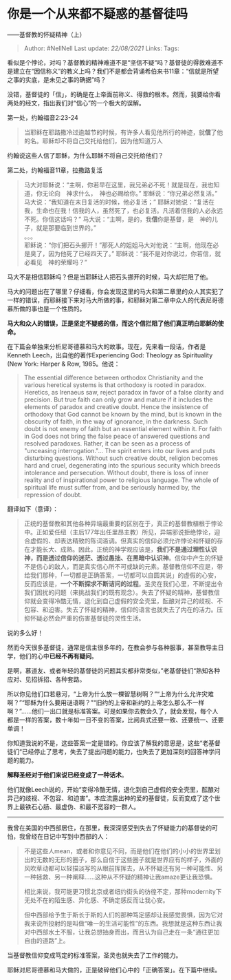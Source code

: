 # 你是一个从来都不疑惑的基督徒吗
——基督教的怀疑精神（上）

> Author: #NellNell 
Last update: *22/08/2021* 
Links:
Tags: 


  

看似是个悖论，对吗？基督教的精神难道不是“坚信不疑“吗？基督徒的得救难道不是建立在“因信称义”的教义上吗？我们不是都会背诵希伯来书11章：“信就是所望之事的实底，是未见之事的确据”吗？

没错，基督徒的「信」，的确是在上帝面前称义、得救的根本。然而，我要给你看两处的经文，指出我们对“信心”的一个极大的误解。

第一处，约翰福音2:23-24

> 当耶稣在耶路撒冷过逾越节的时候，有许多人看见他所行的神迹，就**信**了他的名。耶稣却不将自己交托给他们，因为他知道万人

约翰说这些人信了耶稣，为什么耶稣不将自己交托给他们？

第二处，约翰福音11章，拉撒路复活

> 马大对耶稣说：“主啊，你若早在这里，我兄弟必不死！就是现在，我也知道，你无论向　神求什么，　神也必赐给你。” 耶稣说：“你兄弟必然复活。” 马大说：“我知道在末日复活的时候，他必复活；” 耶稣对她说：“复活在我，生命也在我！信我的人，虽然死了，也必复活。凡活着信我的人必永远不死。你信这话吗？” 马大说：“主啊，是的，我**信**你是基督，是　神的儿子，就是那要临到世界的。”  
> 。。。  
> 耶稣说：“你们把石头挪开！”那死人的姐姐马大对他说：“主啊，他现在必是臭了，因为他死了已经四天了。” 耶稣说：“我不是对你说过，你若信，就必看见　神的荣耀吗？”

马大不是相信耶稣吗？但是当耶稣让人把石头挪开的时候，马大却拦阻了他。

马大的问题出在了哪里？仔细看，你会发现这里的马大和第二章里的众人其实犯了一样的错误，而耶稣接下来对马大所做的事，和耶稣对第二章中众人的代表尼哥德慕所做的事也是一个性质的。

**马大和众人的错误，正是坚定不疑惑的信，而这个信拦阻了他们真正明白耶稣的使命。**

在下篇会单独来分析尼哥德慕和马大的故事。现在，先来看一段话，作者是Kenneth Leech，出自他的著作Experiencing God: Theology as Spirituality (New York: Harper & Row, 1985。他说：

> The essential difference between orthodox Christianity and the various heretical systems is that orthodoxy is rooted in paradox. Heretics, as Irenaeus saw, reject paradox in favor of a false clarity and precision. But true faith can only grow and mature if it includes the elements of paradox and creative doubt. Hence the insistence of orthodoxy that God cannot be known by the mind, but is known in the obscurity of faith, in the way of ignorance, in the darkness. Such doubt is not enemy of faith but an essential element within it. For faith in God does not bring the false peace of answered questions and resolved paradoxes. Rather, it can be seen as a process of "unceasing interrogation."... The spirit enters into our lives and puts disturbing questions. Without such creative doubt, religion becomes hard and cruel, degenerating into the spurious security which breeds intolerance and persecution. Without doubt, there is loss of inner reality and of inspirational power to religious language. The whole of spiritual life must suffer from, and be seriously harmed by, the repression of doubt.

翻译如下（意译）：

> 正统的基督教和其他各种异端最重要的区别在于，真正的基督教植根于悖论中。正如爱任纽（主后177年出任里昂主教）所见，异端邪说拒绝悖论，迎合虚假的、却表达精致的陈词滥调。但真实的信仰必须允许悖论和怀疑的存在才能长大、成熟。因此，正统的神学观应该是，**我们不是通过理性认识神，而是透过信仰的迷茫、透过愚拙、在黑暗中认识神**。信仰中产生的怀疑不是信心的敌人，而是真实信心所不可或缺的元素。基督教信仰不应是，带给我们那种，「一切都是正确答案，一切都可以自圆其说」的虚假的心安，反而应该是，**一个不断探求不断诘问的过程**。圣灵在我们心里，不断提出令我们困扰的问题（来挑战我们的既有观念）。失去了怀疑的精神，基督教信仰就会变得冷酷无情，退化到自己虚假的安全壳里，酝酿对异己的歧视、不包容、和迫害。失去了怀疑的精神，信仰的语言也就失去了内在的活力。压抑怀疑必然会严重的伤害基督徒的灵性生活。

说的多么好！

然而今天很多基督徒，通常是信主很多年的，在教会参与各种服事，甚至教导主日学，他们的心中**已经不再有疑问**。

是啊，慕道友、或者年轻的基督徒的问题其实都非常类似，”老基督徒们“熟知各种应对、见招拆招、各种套路。

所以你见他们口若悬河，“上帝为什么放一棵智慧树啊？”“上帝为什么允许灾难啊？”“耶稣为什么要用谜语啊？”“旧约的上帝和新约的上帝怎么那么不一样啊？”……他们一出口就是标准答案。可是如果你去教会久了，就会发现，每个人都是一样的答案，数十年如一日不变的答案，比阅兵式还要一致、还要统一、还要单调！

你知道我说的不是，这些答案一定是错的。你应该了解我的意思是，这些“老基督徒们“已经停止了思考，失去了提出问题的能力，也失去了更加深刻的回答神学问题的能力。

**解释圣经对于他们来说已经变成了一种话术**。

他们就像Leech说的，开始“变得冷酷无情，退化到自己虚假的安全壳里，酝酿对异己的歧视、不包容、和迫害”。本应流露出神的爱的基督徒，反而变成了这个世界上最铁石心肠、最虚伪、和最不宽容的一群人。

---

我曾在美国的中西部居住，在那里，我深深感受到失去了怀疑能力的基督徒的可怕，我曾经在日记中写到中西部的人：

> 不是这些人mean，或者和你意见不同，而是他们在他们的小小的世界里划出的无数的无形的圈子，那么自信于这些圈子就是世界应有的样子，外面的风吹草动都可以轻描淡写的从眼前挥挥去，从不怀疑还有另一种可能性、另一种拯救、另一种阐释……这种从不怀疑的精神让我amaze更让我恐惧。  
>   
> 相比来说，我可能更习惯北京或者纽约街头的彷徨不定，那种modernity下无处不在的陌生感、异化感、不确定感反而让我心安。  
>   
> 但中西部给予生于斯长于斯的人们的那种笃定感却让我感觉畏惧，因为它对我来说所投射的是叫做“唯一的生活可能性”的东西。我想就是这种东西让我对中西部水土不服，让我总想抽身而出，而且认为自己走在一条“通往更加自由的道路”上。

当基督教信仰变成笃定的标准答案，圣灵也就失去了工作的能力。

耶稣对尼哥德慕和马大做的，正是破碎他们心中的「正确答案」。在下篇中继续。